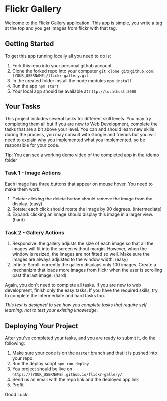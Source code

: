 # Flickr Gallery

Welcome to the Flickr Gallery application.
This app is simple, you write a tag at the top and you get images from flickr with that tag.

## Getting Started
To get this app running locally all you need to do is:
1. Fork this repo into your personal github account.
1. Clone the forked repo into your computer `git clone git@github.com:[YOUR_USERNAME]/flickr-gallery.git`
2. In the created folder install the node modules `npm install`
3. Run the app `npm start`
4. Your local app should be available at `http://localhost:3000`

## Your Tasks
This project includes several tasks for different skill levels. You may try completing them all but if you are new to Web Development, complete the tasks that are a bit above your level.
You can and should learn new skills during the process, you may consult with Google and friends but you will need to explain why you implemented what you implemented, so be responsible for your code.

Tip: You can see a working demo video of the completed app in the [/demo](demo) folder

### Task 1 - Image Actions
Each image has three buttons that appear on mouse hover. You need to make them work.
1. Delete: clicking the delete button should remove the image from the display. (easy)
2. Rotate: each click should rotate the image by 90 degrees. (intermediate)
3. Expand: clicking an image should display this image in a larger view. (hard)

### Task 2 - Gallery Actions
1. Responsive:  the gallery adjusts the size of each image so that all the images will fit into the screen without margin. However, when the window is resized, the images are not fitted so well. Make sure the images are always adjusted to the window width. (easy)
2. Infinite Scroll: currently the gallery displays only 100 images. Create a mechanizm that loads more images from flickr when the user is scrolling past the last image. (hard)

Again, you don't need to complete all tasks. If you are new to web development, finish only the easy tasks. If you have the required skills, try to complete the intermediate and hard tasks too. 

*This test is designed to see how you complete tasks that require self learning, not to test your existing knowledge.*

## Deploying Your Project
After you've completed your tasks, and you are ready to submit it, do the following:
1. Make sure your code is on the `master` branch and that it is pushed into your repo.
2. Run the deploy script `npm run deploy`
3. You project should be live on `https://[YOUR_USERNAME].github.io/flickr-gallery/`
4. Send us an email with the repo link and the deployed app link
5. Profit

Good Luck!
